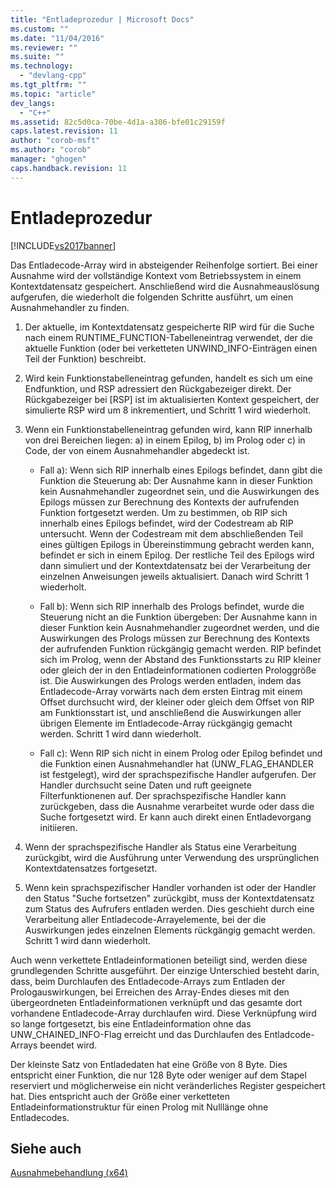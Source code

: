 ```yaml
---
title: "Entladeprozedur | Microsoft Docs"
ms.custom: ""
ms.date: "11/04/2016"
ms.reviewer: ""
ms.suite: ""
ms.technology: 
  - "devlang-cpp"
ms.tgt_pltfrm: ""
ms.topic: "article"
dev_langs: 
  - "C++"
ms.assetid: 82c5d0ca-70be-4d1a-a306-bfe01c29159f
caps.latest.revision: 11
author: "corob-msft"
ms.author: "corob"
manager: "ghogen"
caps.handback.revision: 11
---
```

# Entladeprozedur
[!INCLUDE[vs2017banner](../assembler/inline/includes/vs2017banner.md)]

Das Entladecode\-Array wird in absteigender Reihenfolge sortiert.  Bei einer Ausnahme wird der vollständige Kontext vom Betriebssystem in einem Kontextdatensatz gespeichert.  Anschließend wird die Ausnahmeauslösung aufgerufen, die wiederholt die folgenden Schritte ausführt, um einen Ausnahmehandler zu finden.  
  
1.  Der aktuelle, im Kontextdatensatz gespeicherte RIP wird für die Suche nach einem RUNTIME\_FUNCTION\-Tabelleneintrag verwendet, der die aktuelle Funktion \(oder bei verketteten UNWIND\_INFO\-Einträgen einen Teil der Funktion\) beschreibt.  
  
2.  Wird kein Funktionstabelleneintrag gefunden, handelt es sich um eine Endfunktion, und RSP adressiert den Rückgabezeiger direkt.  Der Rückgabezeiger bei \[RSP\] ist im aktualisierten Kontext gespeichert, der simulierte RSP wird um 8 inkrementiert, und Schritt 1 wird wiederholt.  
  
3.  Wenn ein Funktionstabelleneintrag gefunden wird, kann RIP innerhalb von drei Bereichen liegen: a\) in einem Epilog, b\) im Prolog oder c\) in Code, der von einem Ausnahmehandler abgedeckt ist.  
  
    -   Fall a\): Wenn sich RIP innerhalb eines Epilogs befindet, dann gibt die Funktion die Steuerung ab: Der Ausnahme kann in dieser Funktion kein Ausnahmehandler zugeordnet sein, und die Auswirkungen des Epilogs müssen zur Berechnung des Kontexts der aufrufenden Funktion fortgesetzt werden.  Um zu bestimmen, ob RIP sich innerhalb eines Epilogs befindet, wird der Codestream ab RIP untersucht.  Wenn der Codestream mit dem abschließenden Teil eines gültigen Epilogs in Übereinstimmung gebracht werden kann, befindet er sich in einem Epilog. Der restliche Teil des Epilogs wird dann simuliert und der Kontextdatensatz bei der Verarbeitung der einzelnen Anweisungen jeweils aktualisiert.  Danach wird Schritt 1 wiederholt.  
  
    -   Fall b\): Wenn sich RIP innerhalb des Prologs befindet, wurde die Steuerung nicht an die Funktion übergeben: Der Ausnahme kann in dieser Funktion kein Ausnahmehandler zugeordnet werden, und die Auswirkungen des Prologs müssen zur Berechnung des Kontexts der aufrufenden Funktion rückgängig gemacht werden.  RIP befindet sich im Prolog, wenn der Abstand des Funktionsstarts zu RIP kleiner oder gleich der in den Entladeinformationen codierten Prologgröße ist.  Die Auswirkungen des Prologs werden entladen, indem das Entladecode\-Array vorwärts nach dem ersten Eintrag mit einem Offset durchsucht wird, der kleiner oder gleich dem Offset von RIP am Funktionsstart ist, und anschließend die Auswirkungen aller übrigen Elemente im Entladecode\-Array rückgängig gemacht werden.  Schritt 1 wird dann wiederholt.  
  
    -   Fall c\): Wenn RIP sich nicht in einem Prolog oder Epilog befindet und die Funktion einen Ausnahmehandler hat \(UNW\_FLAG\_EHANDLER ist festgelegt\), wird der sprachspezifische Handler aufgerufen.  Der Handler durchsucht seine Daten und ruft geeignete Filterfunktionenen auf.  Der sprachspezifische Handler kann zurückgeben, dass die Ausnahme verarbeitet wurde oder dass die Suche fortgesetzt wird.  Er kann auch direkt einen Entladevorgang initiieren.  
  
4.  Wenn der sprachspezifische Handler als Status eine Verarbeitung zurückgibt, wird die Ausführung unter Verwendung des ursprünglichen Kontextdatensatzes fortgesetzt.  
  
5.  Wenn kein sprachspezifischer Handler vorhanden ist oder der Handler den Status "Suche fortsetzen" zurückgibt, muss der Kontextdatensatz zum Status des Aufrufers entladen werden.  Dies geschieht durch eine Verarbeitung aller Entladecode\-Arrayelemente, bei der die Auswirkungen jedes einzelnen Elements rückgängig gemacht werden.  Schritt 1 wird dann wiederholt.  
  
 Auch wenn verkettete Entladeinformationen beteiligt sind, werden diese grundlegenden Schritte ausgeführt.  Der einzige Unterschied besteht darin, dass, beim Durchlaufen des Entladecode\-Arrays zum Entladen der Prologauswirkungen, bei Erreichen des Array\-Endes dieses mit den übergeordneten Entladeinformationen verknüpft und das gesamte dort vorhandene Entladecode\-Array durchlaufen wird.  Diese Verknüpfung wird so lange fortgesetzt, bis eine Entladeinformation ohne das UNW\_CHAINED\_INFO\-Flag erreicht und das Durchlaufen des Entladcode\-Arrays beendet wird.  
  
 Der kleinste Satz von Entladedaten hat eine Größe von 8 Byte.  Dies entspricht einer Funktion, die nur 128 Byte oder weniger auf dem Stapel reserviert und möglicherweise ein nicht veränderliches Register gespeichert hat.  Dies entspricht auch der Größe einer verketteten Entladeinformationstruktur für einen Prolog mit Nulllänge ohne Entladecodes.  
  
## Siehe auch  
 [Ausnahmebehandlung \(x64\)](../build/exception-handling-x64.md)
